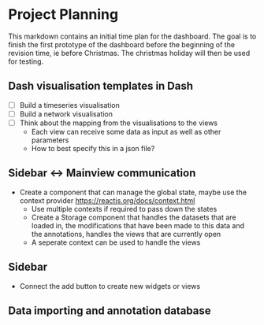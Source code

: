 # Project Planning

This markdown contains an initial time plan for the dashboard. The goal is to finish the first prototype of the dashboard before the beginning of the revision time, ie before Christmas.
The christmas holiday will then be used for testing.

## Dash visualisation templates in Dash

- [ ] Build a timeseries visualisation
- [ ] Build a network visualisation
- [ ] Think about the mapping from the visualisations to the views
  - Each view can receive some data as input as well as other parameters
  - How to best specify this in a json file?

## Sidebar <-> Mainview communication

- Create a component that can manage the global state, maybe use the context provider https://reactjs.org/docs/context.html
  - Use multiple contexts if required to pass down the states
  - Create a Storage component that handles the datasets that are loaded in, the modifications that have been made to this data and the annotations, handles the views that are currently open
  - A seperate context can be used to handle the views

## Sidebar

- Connect the add button to create new widgets or views

## Data importing and annotation database
